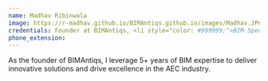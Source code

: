 ```yaml
---
name: Madhav Ribinwala
image: https://r-madhav.github.io/BIMAntiqs.github.io/images/Madhav.JPG
credentials: Founder at BIMAntiqs, <li style="color: #999999;">BIM Specialist, Civil Engineer</li>
phone_extension: 
---
```


As the founder of BIMAntiqs, I leverage 5+ years of BIM expertise to deliver innovative solutions and drive excellence in the AEC industry.
